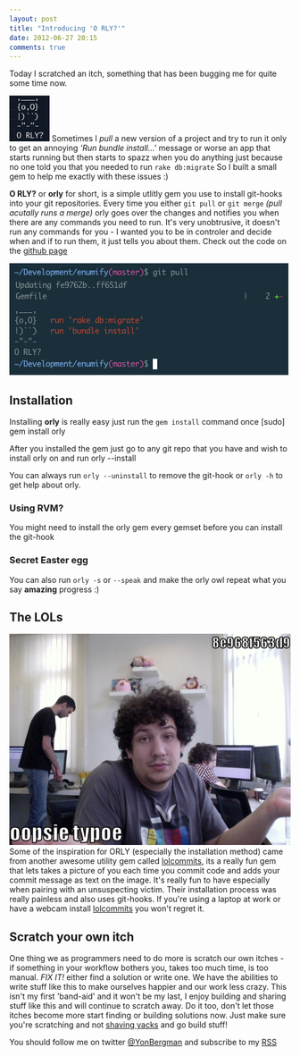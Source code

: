 ```yaml
---
layout: post
title: "Introducing 'O RLY?'"
date: 2012-06-27 20:15
comments: true
---
```


Today I scratched an itch, something that has been bugging me for quite some time now.


![](/images/posts/orly/owl.png)
Sometimes I _pull_ a new version of a project and try to run it only to get an annoying _'Run bundle install...'_ message
or worse an app that starts running but then starts to spazz when you do anything just because no one told you that you needed to run `rake db:migrate`
So I built a small gem to help me exactly with these issues :)

__O RLY?__ or __orly__ for short, is a simple utlitly gem you use to install git-hooks into your git repositories.
Every time you either `git pull` or `git merge` _(pull acutally runs a merge)_ orly goes over the changes and notifies you when there are any commands you need to run.
It's very unobtrusive, it doesn't run any commands for you - I wanted you to be in controler and decide when and if to run them, it just tells you about them.
Check out the code on the [github page](https://github.com/yonbergman/orly)

![](/images/posts/orly/orly-example.png)

## Installation
Installing __orly__ is really easy just run the `gem install` command once
    [sudo] gem install orly

After you installed the gem just go to any git repo that you have and wish to install orly on and run
    orly --install

You can always run `orly --uninstall` to remove the git-hook or `orly -h` to get help about orly.

### Using RVM?
You might need to install the orly gem every gemset before you can install the git-hook

### Secret Easter egg
You can also run `orly -s` or `--speak` and make the orly owl repeat what you say __amazing__ progress :)

## The LOLs
![](/images/posts/orly/8e968f563d9.jpg)
Some of the inspiration for ORLY (especially the installation method) came from another awesome utility gem called [lolcommits](https://github.com/mroth/lolcommits), its a really
fun gem that lets takes a picture of you each time you commit code and adds your commit message as text on the image.
It's really fun to have especially when pairing with an unsuspecting victim. Their installation process was really painless and also uses git-hooks.
If you're using a laptop at work or have a webcam install [lolcommits](https://github.com/mroth/lolcommits) you won't regret it.


## Scratch your own itch
One thing we as programmers need to do more is scratch our own itches - if something in your workflow bothers you, takes too much time,
is too manual. _FIX IT!_ either find a solution or write one.
We have the abilities to write stuff like this to make ourselves happier and our work less crazy.
This isn't my first 'band-aid' and it won't be my last, I enjoy building and sharing stuff like this and will continue to scratch away.
Do it too, don't let those itches become more start finding or building solutions now.
Just make sure you're scratching and not [shaving yacks](http://sethgodin.typepad.com/seths_blog/2005/03/dont_shave_that.html) and go build stuff!



You should follow me on twitter [@YonBergman](http://twitter.com/yonbergman) and subscribe to my [RSS](http://feeds.feedburner.com/Yon-line)

